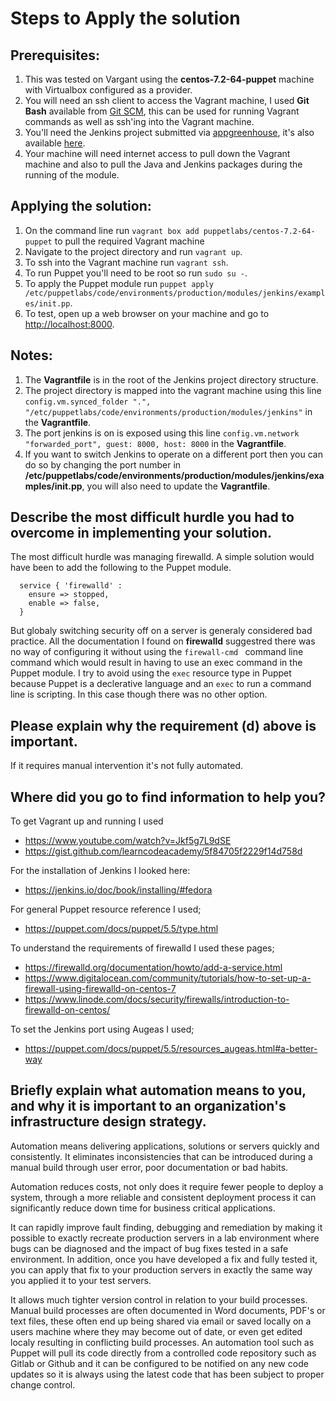# Steps to Apply the solution
## Prerequisites:
  1. This was tested on Vargant using the **centos-7.2-64-puppet** machine with Virtualbox configured as a provider.
  2. You will need an ssh client to access the Vagrant machine, I used **Git Bash** available from [Git SCM](https://git-scm.com/), this can be used for running Vagrant commands as well as ssh'ing into the Vagrant machine.
  3. You'll need the Jenkins project submitted via [appgreenhouse](https://app.greenhouse.io), it's also available [here](https://github.com/16c7x/jenkins). 
  4. Your machine will need internet access to pull down the Vagrant machine and also to pull the Java and Jenkins packages during the running of the module. 

## Applying the solution:
  1. On the command line run ```vagrant box add puppetlabs/centos-7.2-64-puppet``` to pull the required Vagrant machine
  2. Navigate to the project directory and run ```vagrant up```.
  3. To ssh into the Vagrant machine run ```vagrant ssh```.
  4. To run Puppet you'll need to be root so run ```sudo su -```.
  5. To apply the Puppet module run ```puppet apply /etc/puppetlabs/code/environments/production/modules/jenkins/examples/init.pp```.
  6. To test, open up a web browser on your machine and go to [http://localhost:8000](http://localhost:8000).

## Notes:
  1. The **Vagrantfile** is in the root of the Jenkins project directory structure. 
  1. The project directory is mapped into the vagrant machine using this line ```config.vm.synced_folder ".", "/etc/puppetlabs/code/environments/production/modules/jenkins"``` in the **Vagrantfile**.
  2. The port jenkins is on is exposed using this line ```config.vm.network "forwarded_port", guest: 8000, host: 8000``` in the **Vagrantfile**. 
  3. If you want to switch Jenkins to operate on a different port then you can do so by changing the port number in **/etc/puppetlabs/code/environments/production/modules/jenkins/examples/init.pp**, you will also need to update the **Vagrantfile**.

## Describe the most difficult hurdle you had to overcome in implementing your solution.
The most difficult hurdle was managing firewalld.
A simple solution would have been to add the following to the Puppet module.
```
  service { 'firewalld' :
    ensure => stopped,
    enable => false,  
  }
```
But globaly switching security off on a server is generaly considered bad practice.
All the documentation I found on **firewalld** suggestred there was no way of configuring it without using the ```firewall-cmd ``` command line command which would result in having to use an exec command in the Puppet module. I try to avoid using the ```exec``` resource type in Puppet because Puppet is a declerative language and an ```exec``` to run a command line is scripting. In this case though there was no other option. 

## Please explain why the requirement (d) above is important.
If it requires manual intervention it's not fully automated.

## Where did you go to find information to help you?
To get Vagrant up and running I used
- https://www.youtube.com/watch?v=Jkf5g7L9dSE
- https://gist.github.com/learncodeacademy/5f84705f2229f14d758d

For the installation of Jenkins I looked here:
- https://jenkins.io/doc/book/installing/#fedora

For general Puppet resource reference I used;
- https://puppet.com/docs/puppet/5.5/type.html

To understand the requirements of firewalld I used these pages;
- https://firewalld.org/documentation/howto/add-a-service.html
- https://www.digitalocean.com/community/tutorials/how-to-set-up-a-firewall-using-firewalld-on-centos-7
- https://www.linode.com/docs/security/firewalls/introduction-to-firewalld-on-centos/

To set the Jenkins port using Augeas I used;
- https://puppet.com/docs/puppet/5.5/resources_augeas.html#a-better-way

## Briefly explain what automation means to you, and why it is important to an organization's infrastructure design strategy.
Automation means delivering applications, solutions or servers quickly and consistently.
It eliminates inconsistencies that can be introduced during a manual build through user error, poor documentation or bad habits.

Automation reduces costs, not only does it require fewer people to deploy a system, through a more reliable and consistent deployment process it can significantly reduce down time for business critical applications. 

It can rapidly improve fault finding, debugging and remediation by making it possible to exactly recreate production servers in a lab environment where bugs can be diagnosed and the impact of bug fixes tested in a safe environment. In addition, once you have developed a fix and fully tested it, you can apply that fix to your production servers in exactly the same way you applied it to your test servers. 

It allows much tighter version control in relation to your build processes. Manual build processes are often documented in Word documents, PDF's or text files, these often end up being shared via email or saved locally on a users machine where they may become out of date, or even get edited localy resulting in conflicting build processes. An automation tool such as Puppet will pull its code directly from a controlled code repository such as Gitlab or Github and it can be configured to be notified on any new code updates so it is always using the latest code that has been subject to proper change control.